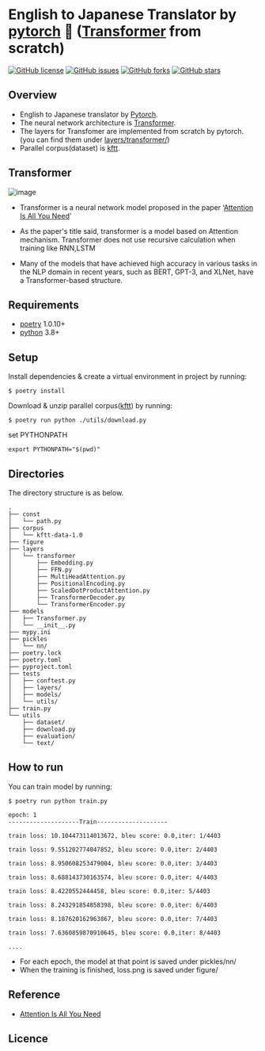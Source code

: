# English to Japanese Translator by [pytorch](https://pytorch.org/) 🙊 ([Transformer](https://arxiv.org/abs/1706.03762) from scratch)

[![GitHub license](https://img.shields.io/github/license/YadaYuki/en_ja_translator_pytorch)](https://github.com/YadaYuki/en_ja_translator_pytorch) [![GitHub issues](https://img.shields.io/github/issues/YadaYuki/en_ja_translator_pytorch)](https://github.com/YadaYuki/en_ja_translator_pytorch/issues) [![GitHub forks](https://img.shields.io/github/forks/YadaYuki/en_ja_translator_pytorch)](https://github.com/YadaYuki/en_ja_translator_pytorch/network) [![GitHub stars](https://img.shields.io/github/stars/YadaYuki/en_ja_translator_pytorch)](https://github.com/YadaYuki/en_ja_translator_pytorch/stargazers)

## Overview

- English to Japanese translator by [Pytorch](https://pytorch.org/).
- The neural network architecture is [Transformer](https://arxiv.org/abs/1706.03762).
- The layers for Transfomer are implemented from scratch by pytorch. (you can find them under [layers/transformer/](https://github.com/YadaYuki/en_ja_translator_pytorch/tree/master/layers/transformer))
- Parallel corpus(dataset) is [kftt](http://www.phontron.com/kftt/index-ja.html).

## Transformer

![image](https://user-images.githubusercontent.com/57289763/159227403-edf771bf-e639-48f7-befe-763471e646da.png)

- Transformer is a neural network model proposed in the paper ‘[Attention Is All You Need](https://arxiv.org/abs/1706.03762)’

- As the paper's title said, transformer is a model based on Attention mechanism. Transformer does not use recursive calculation when training like RNN,LSTM
- Many of the models that have achieved high accuracy in various tasks in the NLP domain in recent years, such as BERT, GPT-3, and XLNet, have a Transformer-based structure.

## Requirements

- [poetry](https://python-poetry.org/) 1.0.10+
- [python](https://www.python.org/) 3.8+

## Setup

Install dependencies & create a virtual environment in project by running:

```
$ poetry install
```

Download & unzip parallel corpus([kftt](http://www.phontron.com/kftt/index-ja.html)) by running:

```
$ poetry run python ./utils/download.py
```

set PYTHONPATH

```
export PYTHONPATH="$(pwd)"
```

## Directories

The directory structure is as below.

```
.
├── const
│   └── path.py
├── corpus
│   └── kftt-data-1.0
├── figure
├── layers
│   └── transformer
│       ├── Embedding.py
│       ├── FFN.py
│       ├── MultiHeadAttention.py
│       ├── PositionalEncoding.py
│       ├── ScaledDotProductAttention.py
│       ├── TransformerDecoder.py
│       └── TransformerEncoder.py
├── models
│   ├── Transformer.py
│   └── __init__.py
├── mypy.ini
├── pickles
│   └── nn/
├── poetry.lock
├── poetry.toml
├── pyproject.toml
├── tests
│   ├── conftest.py
│   ├── layers/
│   ├── models/
│   └── utils/
├── train.py
└── utils
    ├── dataset/
    ├── download.py
    ├── evaluation/
    └── text/
```

## How to run

You can train model by running:

```
$ poetry run python train.py

epoch: 1
--------------------Train--------------------

train loss: 10.104473114013672, bleu score: 0.0,iter: 1/4403

train loss: 9.551202774047852, bleu score: 0.0,iter: 2/4403

train loss: 8.950608253479004, bleu score: 0.0,iter: 3/4403

train loss: 8.688143730163574, bleu score: 0.0,iter: 4/4403

train loss: 8.4220552444458, bleu score: 0.0,iter: 5/4403

train loss: 8.243291854858398, bleu score: 0.0,iter: 6/4403

train loss: 8.187620162963867, bleu score: 0.0,iter: 7/4403

train loss: 7.6360859870910645, bleu score: 0.0,iter: 8/4403

....
```

- For each epoch, the model at that point is saved under pickles/nn/
- When the training is finished, loss.png is saved under figure/

## Reference

- [Attention Is All You Need](https://arxiv.org/abs/1706.03762)

## Licence
